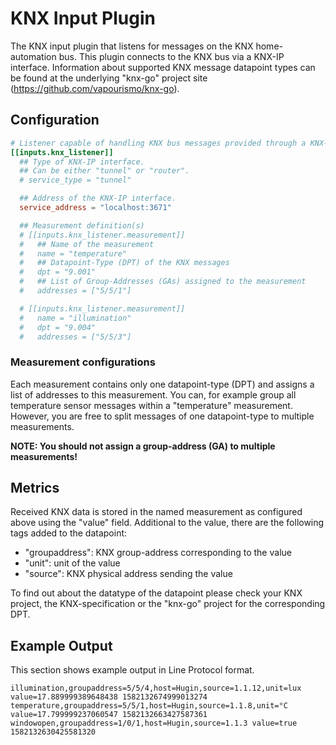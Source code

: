 # KNX Input Plugin

The KNX input plugin that listens for messages on the KNX home-automation bus.
This plugin connects to the KNX bus via a KNX-IP interface.
Information about supported KNX message datapoint types can be found at the
underlying "knx-go" project site (<https://github.com/vapourismo/knx-go>).

## Configuration

```toml @sample.conf
# Listener capable of handling KNX bus messages provided through a KNX-IP Interface.
[[inputs.knx_listener]]
  ## Type of KNX-IP interface.
  ## Can be either "tunnel" or "router".
  # service_type = "tunnel"

  ## Address of the KNX-IP interface.
  service_address = "localhost:3671"

  ## Measurement definition(s)
  # [[inputs.knx_listener.measurement]]
  #   ## Name of the measurement
  #   name = "temperature"
  #   ## Datapoint-Type (DPT) of the KNX messages
  #   dpt = "9.001"
  #   ## List of Group-Addresses (GAs) assigned to the measurement
  #   addresses = ["5/5/1"]

  # [[inputs.knx_listener.measurement]]
  #   name = "illumination"
  #   dpt = "9.004"
  #   addresses = ["5/5/3"]
```

### Measurement configurations

Each measurement contains only one datapoint-type (DPT) and assigns a list of
addresses to this measurement. You can, for example group all temperature sensor
messages within a "temperature" measurement. However, you are free to split
messages of one datapoint-type to multiple measurements.

**NOTE: You should not assign a group-address (GA) to multiple measurements!**

## Metrics

Received KNX data is stored in the named measurement as configured above using
the "value" field. Additional to the value, there are the following tags added
to the datapoint:

- "groupaddress": KNX group-address corresponding to the value
- "unit":         unit of the value
- "source":       KNX physical address sending the value

To find out about the datatype of the datapoint please check your KNX project,
the KNX-specification or the "knx-go" project for the corresponding DPT.

## Example Output

This section shows example output in Line Protocol format.

```shell
illumination,groupaddress=5/5/4,host=Hugin,source=1.1.12,unit=lux value=17.889999389648438 1582132674999013274
temperature,groupaddress=5/5/1,host=Hugin,source=1.1.8,unit=°C value=17.799999237060547 1582132663427587361
windowopen,groupaddress=1/0/1,host=Hugin,source=1.1.3 value=true 1582132630425581320
```
